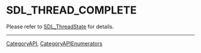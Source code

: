 # SDL_THREAD_COMPLETE

Please refer to [SDL_ThreadState](SDL_ThreadState) for details.

----
[CategoryAPI](CategoryAPI), [CategoryAPIEnumerators](CategoryAPIEnumerators)

